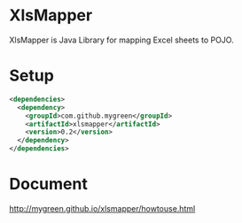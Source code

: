 
# XlsMapper

XlsMapper is Java Library for mapping Excel sheets to POJO.

# Setup

```xml
<dependencies>
  <dependency>
    <groupId>com.github.mygreen</groupId>
    <artifactId>xlsmapper</artifactId>
    <version>0.2</version>
  </dependency>
</dependencies>
```

# Document
http://mygreen.github.io/xlsmapper/howtouse.html

